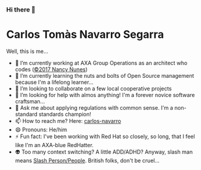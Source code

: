 ### Hi there 👋

# Carlos Tomàs Navarro Segarra

Well, this is me...

- 🔭 I’m currently working at AXA Group Operations as an architect who codes ([©2017 Nancy Nunes](https://www.oreilly.com/library/view/oreilly-software-architecture/9781491976203/video305898.html))
- 🌱 I’m currently learning the nuts and bolts of Open Source management because I'm a lifelong learner...
- 👯 I’m looking to collaborate on a few local cooperative projects
- 🤔 I’m looking for help with almos anything! I'm a forever novice software craftsman...
- 💬 Ask me about applying regulations with common sense. I'm a non-standard standards champion!
- 📫 How to reach me? Here: [carlos-navarro](https://carlos-navarro.github.io)
- 😄 Pronouns: He/him
- ⚡ Fun fact: I've been working with Red Hat so closely, so long, that I feel like I'm an AXA-blue RedHatter.
- 👽 Too many context switching? A little ADD/ADHD? Anyway, slash man means [Slash Person/People](https://medium.com/@gnorby01/how-to-know-if-youre-a-slash-person-44c1e95a7a1d). British folks, don't be cruel...
